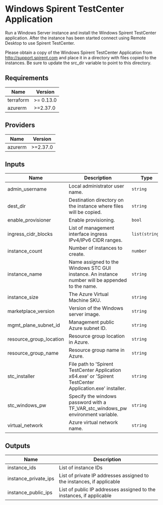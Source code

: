 # Windows Spirent TestCenter Application
 
Run a Windows Server instance and install the Windows Spirent TestCenter application.
After the instance has been started connect using Remote Desktop to use Spirent TestCenter. 

Please obtain a copy of the Windows Spirent TestCenter Application from http://support.spirent.com
and place it in a directory with files copied to the instances.  Be sure to update the src_dir variable to point to this directory.

<!-- BEGINNING OF PRE-COMMIT-TERRAFORM DOCS HOOK -->
## Requirements

| Name | Version |
|------|---------|
| terraform | >= 0.13.0 |
| azurerm | >=2.37.0 |

## Providers

| Name | Version |
|------|---------|
| azurerm | >=2.37.0 |

## Inputs

| Name | Description | Type | Default | Required |
|------|-------------|------|---------|:--------:|
| admin\_username | Local administrator user name. | `string` | `"adminuser"` | no |
| dest\_dir | Destination directory on the instance where files will be copied. | `string` | `"c:/users/adminuser/downloads"` | no |
| enable\_provisioner | Enable provisioning. | `bool` | `true` | no |
| ingress\_cidr\_blocks | List of management interface ingress IPv4/IPv6 CIDR ranges. | `list(string)` | n/a | yes |
| instance\_count | Number of instances to create. | `number` | `1` | no |
| instance\_name | Name assigned to the Windows STC GUI instance.  An instance number will be appended to the name. | `string` | `"stcgui"` | no |
| instance\_size | The Azure Virtual Machine SKU. | `string` | `"Standard_DS1_v2"` | no |
| marketplace\_version | Version of the Windows server image. | `string` | `"latest"` | no |
| mgmt\_plane\_subnet\_id | Management public Azure subnet ID. | `string` | `""` | no |
| resource\_group\_location | Resource group location in Azure. | `string` | `"West US"` | no |
| resource\_group\_name | Resource group name in Azure. | `string` | `"default"` | no |
| stc\_installer | File path to 'Spirent TestCenter Application x64.exe' or 'Spirent TestCenter Application.exe' installer. | `string` | n/a | yes |
| stc\_windows\_pw | Specify the windows password with a TF\_VAR\_stc\_windows\_pw environment variable. | `string` | n/a | yes |
| virtual\_network | Azure virtual network name. | `string` | `""` | no |

## Outputs

| Name | Description |
|------|-------------|
| instance\_ids | List of instance IDs |
| instance\_private\_ips | List of private IP addresses assigned to the instances, if applicable |
| instance\_public\_ips | List of public IP addresses assigned to the instances, if applicable |

<!-- END OF PRE-COMMIT-TERRAFORM DOCS HOOK -->
